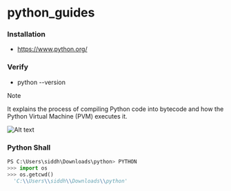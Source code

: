 # python_guides

### Installation
- https://www.python.org/
### Verify
- python --version

> [!NOTE]
> It explains the process of compiling Python code into bytecode and how the Python Virtual Machine (PVM) executes it.

![Alt text](https://res.cloudinary.com/dnknslaku/image/upload/v1737625833/1_c70hbo.png)

### Python Shall
```python
PS C:\Users\siddh\Downloads\python> PYTHON
>>> import os
>>> os.getcwd()
  'C:\\Users\\siddh\\Downloads\\python'
```
